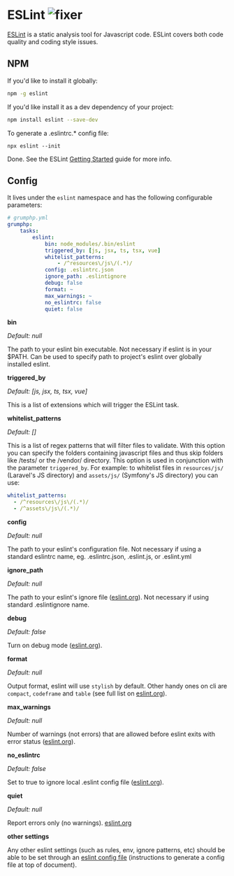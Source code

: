 # ESLint ![fixer](https://img.shields.io/badge/-fixer-informational)

[ESLint](https://eslint.org/) is a static analysis tool for Javascript code. ESLint covers both code quality and coding style issues.

## NPM
If you'd like to install it globally:
```bash
npm -g eslint
```

If you'd like install it as a dev dependency of your project:
```bash
npm install eslint --save-dev
```

To generate a .eslintrc.* config file:
```
npx eslint --init
```

Done. See the ESLint [Getting Started](https://eslint.org/docs/user-guide/getting-started) guide for more info.

## Config
It lives under the `eslint` namespace and has the following configurable parameters:

```yaml
# grumphp.yml
grumphp:
    tasks:
        eslint:
            bin: node_modules/.bin/eslint
            triggered_by: [js, jsx, ts, tsx, vue]
            whitelist_patterns:
                - /^resources\/js\/(.*)/
            config: .eslintrc.json
            ignore_path: .eslintignore
            debug: false
            format: ~
            max_warnings: ~
            no_eslintrc: false
            quiet: false
```

**bin**

*Default: null*

The path to your eslint bin executable. Not necessary if eslint is in your $PATH. Can be used to specify path to project's eslint over globally installed eslint.


**triggered_by**

*Default: [js, jsx, ts, tsx, vue]*

This is a list of extensions which will trigger the ESLint task.


**whitelist_patterns**

*Default: []*

This is a list of regex patterns that will filter files to validate. With this option you can specify the folders containing javascript files and thus skip folders like /tests/ or the /vendor/ directory. This option is used in conjunction with the parameter `triggered_by`.
For example: to whitelist files in `resources/js/` (Laravel's JS directory) and `assets/js/` (Symfony's JS directory) you can use:
```yml
whitelist_patterns:
  - /^resources\/js\/(.*)/
  - /^assets\/js\/(.*)/
```

**config**

*Default: null*

The path to your eslint's configuration file. Not necessary if using a standard eslintrc name, eg. .eslintrc.json, .eslint.js, or .eslint.yml

**ignore_path**

*Default: null*

The path to your eslint's ignore file ([eslint.org](https://eslint.org/docs/user-guide/configuring/ignoring-code#using-an-alternate-file)). Not necessary if using standard .eslintignore name.

**debug**

*Default: false*

Turn on debug mode ([eslint.org](https://eslint.org/docs/user-guide/command-line-interface#debug)).

**format**

*Default: null*

Output format, eslint will use `stylish` by default. Other handy ones on cli are `compact`, `codeframe` and `table` (see full list on [eslint.org](https://eslint.org/docs/user-guide/formatters/)).

**max_warnings**

*Default: null*

Number of warnings (not errors) that are allowed before eslint exits with error status ([eslint.org](https://eslint.org/docs/user-guide/command-line-interface#max-warnings)).

**no_eslintrc**

*Default: false*

Set to true to ignore local .eslint config file ([eslint.org](https://eslint.org/docs/user-guide/command-line-interface#max-warnings)).

**quiet**

*Default: null*

Report errors only (no warnings). [eslint.org](https://eslint.org/docs/user-guide/command-line-interface#quiet)

**other settings**

Any other eslint settings (such as rules, env, ignore patterns, etc) should be able to be set through an [eslint config file](https://eslint.org/docs/user-guide/configuring) (instructions to generate a config file at top of document).
